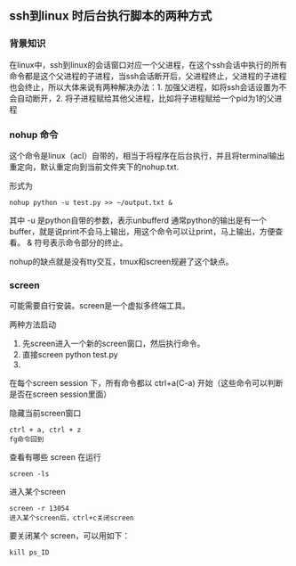 ##  ssh到linux 时后台执行脚本的两种方式
###  背景知识
在linux中，ssh到linux的会话窗口对应一个父进程，在这个ssh会话中执行的所有命令都是这个父进程的子进程，当ssh会话断开后，父进程终止，父进程的子进程也会终止，所以大体来说有两种解决办法：1. 加强父进程，如将ssh会话设置为不会自动断开，2. 将子进程赋给其他父进程，比如将子进程赋给一个pid为1的父进程

###  nohup 命令
这个命令是linux（acl）自带的，相当于将程序在后台执行，并且将terminal输出重定向，默认重定向到当前文件夹下的nohup.txt.

形式为

    nohup python -u test.py >> ~/output.txt &

其中 -u 是python自带的参数，表示unbufferd
通常python的输出是有一个buffer，就是说print不会马上输出，用这个命令可以让print，马上输出，方便查看。
& 符号表示命令部分的终止。

nohup的缺点就是没有tty交互，tmux和screen规避了这个缺点。

###  screen

可能需要自行安装。screen是一个虚拟多终端工具。

两种方法启动
1. 先screen进入一个新的screen窗口，然后执行命令。
2. 直接screen python test.py
3. 
在每个screen session 下，所有命令都以 ctrl+a(C-a) 开始（这些命令可以判断是否在screen session里面）

隐藏当前screen窗口

    ctrl + a, ctrl + z
    fg命令回到
查看有哪些 screen 在运行

    screen -ls

进入某个screen

    screen -r 13054
    进入某个screen后，ctrl+c关闭screen

要关闭某个 screen，可以用如下：

    kill ps_ID